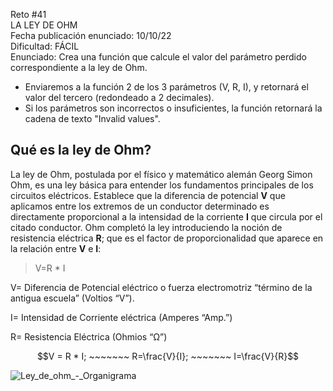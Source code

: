 Reto #41  
LA LEY DE OHM  
Fecha publicación enunciado: 10/10/22  
Dificultad: FÁCIL  
Enunciado: Crea una función que calcule el valor del parámetro perdido correspondiente a la ley de Ohm.  
- Enviaremos a la función 2 de los 3 parámetros (V, R, I), y retornará el valor del tercero (redondeado a 2 decimales).  
- Si los parámetros son incorrectos o insuficientes, la función retornará la cadena de texto "Invalid values".  

## Qué es la ley de Ohm?

La ley de Ohm, postulada por el físico y matemático alemán Georg Simon Ohm, es una ley básica para entender los fundamentos principales de los circuitos eléctricos. 
Establece que la diferencia de potencial **V** que aplicamos entre los extremos de un conductor determinado es directamente proporcional a la intensidad de la corriente 
**I** que circula por el citado conductor. Ohm completó la ley introduciendo la noción de resistencia eléctrica 
**R**; que es el factor de proporcionalidad que aparece en la relación entre **V** e **I**:

> V=R * I

V= Diferencia de Potencial eléctrico o fuerza electromotriz “término de la antigua escuela” (Voltios “V”).

I= Intensidad de Corriente eléctrica (Amperes “Amp.”)

R= Resistencia Eléctrica (Ohmios “Ω”)

$$V = R * I; ~~~~~~~ R=\frac{V}{I}; ~~~~~~~ I=\frac{V}{R}$$


![Ley_de_ohm_-_Organigrama](https://user-images.githubusercontent.com/68005809/195637712-a45bb14c-8efd-4805-be59-fd032fa8cd63.jpg)
